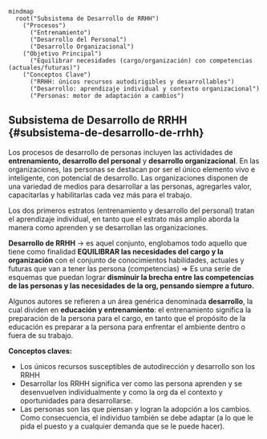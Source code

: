 ```mermaid
mindmap
  root("Subsistema de Desarrollo de RRHH")
    ("Procesos")
      ("Entrenamiento")
      ("Desarrollo del Personal")
      ("Desarrollo Organizacional")
    ("Objetivo Principal")
      ("Equilibrar necesidades (cargo/organización) con competencias (actuales/futuras)")
    ("Conceptos Clave")
      ("RRHH: únicos recursos autodirigibles y desarrollables")
      ("Desarrollo: aprendizaje individual y contexto organizacional")
      ("Personas: motor de adaptación a cambios")
```

## **Subsistema de Desarrollo de RRHH** {#subsistema-de-desarrollo-de-rrhh}

Los procesos de desarrollo de personas incluyen las actividades de **entrenamiento, desarrollo del personal** y **desarrollo organizacional**. En las organizaciones, las personas se destacan por ser el único elemento vivo e inteligente, con potencial de desarrollo. Las organizaciones disponen de una variedad de medios para desarrollar a las personas, agregarles valor, capacitarlas y habilitarlas cada vez más para el trabajo.

Los dos primeros estratos (entrenamiento y desarrollo del personal) tratan el aprendizaje individual, en tanto que el estrato más amplio aborda la manera como aprenden y se desarrollan las organizaciones.

**Desarrollo de RRHH** → es aquel conjunto, englobamos todo aquello que tiene como finalidad **EQUILIBRAR las necesidades del cargo y la organización** con el conjunto de conocimientos habilidades, actuales y futuras que van a tener las persona (competencias) ⇒ Es una serie de esquemas que puedan lograr **disminuir la brecha entre las competencias de las personas y las necesidades de la org, pensando siempre a futuro.**

Algunos autores se refieren a un área genérica denominada **desarrollo**, la cual dividen en **educación y entrenamiento**: el entrenamiento significa la preparación de la persona para el cargo, en tanto que el propósito de la educación es preparar a la persona para enfrentar el ambiente dentro o fuera de su trabajo.

**Conceptos claves:**

* Los únicos recursos susceptibles de autodirección y desarrollo son los RRHH  
* Desarrollar los RRHH significa ver como las persona aprenden y se desenvuelven individualmente y como la org da el contexto y oportunidades para desarrollarse.  
* Las personas son las que piensan y logran la adopción a los cambios. Como consecuencia, el individuo también se debe adaptar (a lo que le pida el puesto y a cualquier demanda que se le puede hacer). 